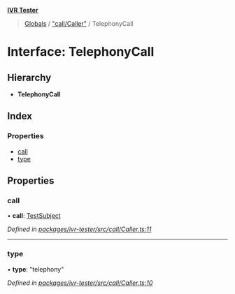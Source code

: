 **[IVR Tester](../README.md)**

> [Globals](../README.md) / ["call/Caller"](../modules/_call_caller_.md) / TelephonyCall

# Interface: TelephonyCall

## Hierarchy

* **TelephonyCall**

## Index

### Properties

* [call](_call_caller_.telephonycall.md#call)
* [type](_call_caller_.telephonycall.md#type)

## Properties

### call

•  **call**: [TestSubject](_testrunner_.testsubject.md)

*Defined in [packages/ivr-tester/src/call/Caller.ts:11](https://github.com/SketchingDev/ivr-tester/blob/e182b43/packages/ivr-tester/src/call/Caller.ts#L11)*

___

### type

•  **type**: \"telephony\"

*Defined in [packages/ivr-tester/src/call/Caller.ts:10](https://github.com/SketchingDev/ivr-tester/blob/e182b43/packages/ivr-tester/src/call/Caller.ts#L10)*
